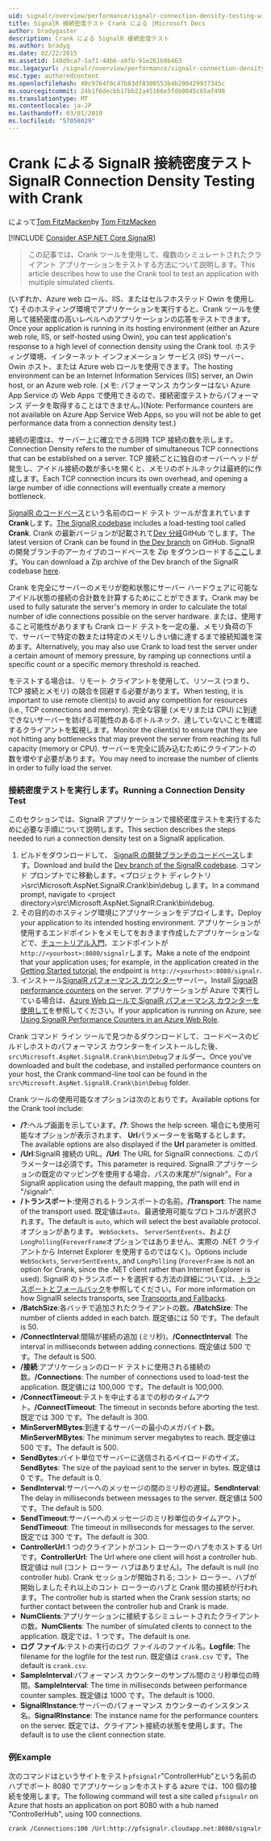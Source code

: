 ```yaml
---
uid: signalr/overview/performance/signalr-connection-density-testing-with-crank
title: SignalR 接続密度テスト Crank による |Microsoft Docs
author: bradygaster
description: Crank による SignalR 接続密度テスト
ms.author: bradyg
ms.date: 02/22/2015
ms.assetid: 148d9ca7-1af1-44b6-a9fb-91e261b9b463
msc.legacyurl: /signalr/overview/performance/signalr-connection-density-testing-with-crank
msc.type: authoredcontent
ms.openlocfilehash: 40c9764f0c47b83df8300553b4b290429937345c
ms.sourcegitcommit: 24b1f6decbb17bb22a45166e5fdb0845c65af498
ms.translationtype: MT
ms.contentlocale: ja-JP
ms.lasthandoff: 03/01/2019
ms.locfileid: "57058029"
---
```

<a name="signalr-connection-density-testing-with-crank"></a><span data-ttu-id="e1673-103">Crank による SignalR 接続密度テスト</span><span class="sxs-lookup"><span data-stu-id="e1673-103">SignalR Connection Density Testing with Crank</span></span>
====================
<span data-ttu-id="e1673-104">によって[Tom FitzMacken](https://github.com/tfitzmac)</span><span class="sxs-lookup"><span data-stu-id="e1673-104">by [Tom FitzMacken](https://github.com/tfitzmac)</span></span>

[!INCLUDE [Consider ASP.NET Core SignalR](~/includes/signalr/signalr-version-disambiguation.md)]

> <span data-ttu-id="e1673-105">この記事では、Crank ツールを使用して、複数のシミュレートされたクライアント アプリケーションをテストする方法について説明します。</span><span class="sxs-lookup"><span data-stu-id="e1673-105">This article describes how to use the Crank tool to test an application with multiple simulated clients.</span></span>


<span data-ttu-id="e1673-106">(いずれか、Azure web ロール、IIS、またはセルフホステッド Owin を使用して) そのホスティング環境でアプリケーションを実行すると、Crank ツールを使用して接続密度の高いレベルへのアプリケーションの応答をテストできます。</span><span class="sxs-lookup"><span data-stu-id="e1673-106">Once your application is running in its hosting environment (either an Azure web role, IIS, or self-hosted using Owin), you can test application's response to a high level of connection density using the Crank tool.</span></span> <span data-ttu-id="e1673-107">ホスティング環境、インターネット インフォメーション サービス (IIS) サーバー、Owin ホスト、または Azure web ロールを使用できます。</span><span class="sxs-lookup"><span data-stu-id="e1673-107">The hosting environment can be an Internet Information Services (IIS) server, an Owin host, or an Azure web role.</span></span> <span data-ttu-id="e1673-108">(メモ: パフォーマンス カウンターはない Azure App Service の Web Apps で使用できるので、接続密度テストからパフォーマンス データを取得することはできません。)</span><span class="sxs-lookup"><span data-stu-id="e1673-108">(Note: Performance counters are not available on Azure App Service Web Apps, so you will not be able to get performance data from a connection density test.)</span></span>

<span data-ttu-id="e1673-109">接続の密度は、サーバー上に確立できる同時 TCP 接続の数を示します。</span><span class="sxs-lookup"><span data-stu-id="e1673-109">Connection Density refers to the number of simultaneous TCP connections that can be established on a server.</span></span> <span data-ttu-id="e1673-110">TCP 接続ごとに独自のオーバーヘッドが発生し、アイドル接続の数が多いを開くと、メモリのボトルネックは最終的に作成します。</span><span class="sxs-lookup"><span data-stu-id="e1673-110">Each TCP connection incurs its own overhead, and opening a large number of idle connections will eventually create a memory bottleneck.</span></span>

<span data-ttu-id="e1673-111">[SignalR のコードベース](https://github.com/signalr/signalr)という名前のロード テスト ツールが含まれています**Crank**します。</span><span class="sxs-lookup"><span data-stu-id="e1673-111">[The SignalR codebase](https://github.com/signalr/signalr) includes a load-testing tool called **Crank**.</span></span> <span data-ttu-id="e1673-112">Crank の最新バージョンが記載されて[Dev 分岐](https://github.com/SignalR/signalr/tree/dev)GitHub でします。</span><span class="sxs-lookup"><span data-stu-id="e1673-112">The latest version of Crank can be found in [the Dev branch](https://github.com/SignalR/signalr/tree/dev) on GitHub.</span></span> <span data-ttu-id="e1673-113">SignalR の開発ブランチのアーカイブのコードベースを Zip をダウンロードする[ここ](https://github.com/SignalR/SignalR/archive/dev.zip)します。</span><span class="sxs-lookup"><span data-stu-id="e1673-113">You can download a Zip archive of the Dev branch of the SignalR codebase [here](https://github.com/SignalR/SignalR/archive/dev.zip).</span></span>

<span data-ttu-id="e1673-114">Crank を完全にサーバーのメモリが飽和状態にサーバー ハードウェアに可能なアイドル状態の接続の合計数を計算するためにことができます。</span><span class="sxs-lookup"><span data-stu-id="e1673-114">Crank may be used to fully saturate the server's memory in order to calculate the total number of idle connections possible on the server hardware.</span></span> <span data-ttu-id="e1673-115">または、使用すること可能性がありますも Crank ロード テストを一定の量、メモリ負荷の下で、サーバーで特定の数または特定のメモリしきい値に達するまで接続知識を深めます。</span><span class="sxs-lookup"><span data-stu-id="e1673-115">Alternatively, you may also use Crank to load test the server under a certain amount of memory pressure, by ramping up connections until a specific count or a specific memory threshold is reached.</span></span>

<span data-ttu-id="e1673-116">をテストする場合は、リモート クライアントを使用して、リソース (つまり、TCP 接続とメモリ) の競合を回避する必要があります。</span><span class="sxs-lookup"><span data-stu-id="e1673-116">When testing, it is important to use remote client(s) to avoid any competition for resources (i.e., TCP connections and memory).</span></span> <span data-ttu-id="e1673-117">完全な容量 (メモリまたは CPU) に到達できないサーバーを妨げる可能性のあるボトルネック、達していないことを確認するクライアントを監視します。</span><span class="sxs-lookup"><span data-stu-id="e1673-117">Monitor the client(s) to ensure that they are not hitting any bottlenecks that may prevent the server from reaching its full capacity (memory or CPU).</span></span> <span data-ttu-id="e1673-118">サーバーを完全に読み込むためにクライアントの数を増やす必要があります。</span><span class="sxs-lookup"><span data-stu-id="e1673-118">You may need to increase the number of clients in order to fully load the server.</span></span>

### <a name="running-a-connection-density-test"></a><span data-ttu-id="e1673-119">接続密度テストを実行します。</span><span class="sxs-lookup"><span data-stu-id="e1673-119">Running a Connection Density Test</span></span>

<span data-ttu-id="e1673-120">このセクションでは、SignalR アプリケーションで接続密度テストを実行するために必要な手順について説明します。</span><span class="sxs-lookup"><span data-stu-id="e1673-120">This section describes the steps needed to run a connection density test on a SignalR application.</span></span>

1. <span data-ttu-id="e1673-121">ビルドをダウンロードして、 [SignalR の開発ブランチのコードベース](https://github.com/SignalR/SignalR/archive/dev.zip)します。</span><span class="sxs-lookup"><span data-stu-id="e1673-121">Download and build the [Dev branch of the SignalR codebase](https://github.com/SignalR/SignalR/archive/dev.zip).</span></span> <span data-ttu-id="e1673-122">コマンド プロンプトでに移動します。&lt;プロジェクト ディレクトリ&gt;\src\Microsoft.AspNet.SignalR.Crank\bin\debug します。</span><span class="sxs-lookup"><span data-stu-id="e1673-122">In a command prompt, navigate to &lt;project directory&gt;\src\Microsoft.AspNet.SignalR.Crank\bin\debug.</span></span>
2. <span data-ttu-id="e1673-123">その目的のホスティング環境にアプリケーションをデプロイします。</span><span class="sxs-lookup"><span data-stu-id="e1673-123">Deploy your application to its intended hosting environment.</span></span> <span data-ttu-id="e1673-124">アプリケーションが使用するエンドポイントをメモしてをおきます作成したアプリケーションなどで、[チュートリアル入門](../getting-started/tutorial-getting-started-with-signalr.md)、エンドポイントが`http://<yourhost>:8080/signalr`します。</span><span class="sxs-lookup"><span data-stu-id="e1673-124">Make a note of the endpoint that your application uses; for example, in the application created in the [Getting Started tutorial](../getting-started/tutorial-getting-started-with-signalr.md), the endpoint is `http://<yourhost>:8080/signalr`.</span></span>
3. <span data-ttu-id="e1673-125">インストール[SignalR パフォーマンス カウンター](signalr-performance.md#perfcounters)サーバー。</span><span class="sxs-lookup"><span data-stu-id="e1673-125">Install [SignalR performance counters](signalr-performance.md#perfcounters) on the server.</span></span> <span data-ttu-id="e1673-126">アプリケーションが Azure で実行している場合は、[Azure Web ロールで SignalR パフォーマンス カウンターを使用して](using-signalr-performance-counters-in-an-azure-web-role.md)を参照してください。</span><span class="sxs-lookup"><span data-stu-id="e1673-126">If your application is running on Azure, see [Using SignalR Performance Counters in an Azure Web Role](using-signalr-performance-counters-in-an-azure-web-role.md).</span></span>

<span data-ttu-id="e1673-127">Crank コマンド ライン ツールで見つかるダウンロードして、コードベースのビルドしホストのパフォーマンス カウンターをインストールした後、`src\Microsoft.AspNet.SignalR.Crank\bin\Debug`フォルダー。</span><span class="sxs-lookup"><span data-stu-id="e1673-127">Once you've downloaded and built the codebase, and installed performance counters on your host, the Crank command-line tool can be found in the `src\Microsoft.AspNet.SignalR.Crank\bin\Debug` folder.</span></span>

<span data-ttu-id="e1673-128">Crank ツールの使用可能なオプションは次のとおりです。</span><span class="sxs-lookup"><span data-stu-id="e1673-128">Available options for the Crank tool include:</span></span>

- <span data-ttu-id="e1673-129">**/?**:ヘルプ画面を示しています。</span><span class="sxs-lookup"><span data-stu-id="e1673-129">**/?**: Shows the help screen.</span></span> <span data-ttu-id="e1673-130">場合にも使用可能なオプションが表示されます、 **Url**パラメーターを省略するとします。</span><span class="sxs-lookup"><span data-stu-id="e1673-130">The available options are also displayed if the **Url** parameter is omitted.</span></span>
- <span data-ttu-id="e1673-131">**/Url**:SignalR 接続の URL。</span><span class="sxs-lookup"><span data-stu-id="e1673-131">**/Url**: The URL for SignalR connections.</span></span> <span data-ttu-id="e1673-132">このパラメーターは必須です。</span><span class="sxs-lookup"><span data-stu-id="e1673-132">This parameter is required.</span></span> <span data-ttu-id="e1673-133">SignalR アプリケーションの既定のマッピングを使用する場合、パスの末尾が"/signalr"。</span><span class="sxs-lookup"><span data-stu-id="e1673-133">For a SignalR application using the default mapping, the path will end in "/signalr".</span></span>
- <span data-ttu-id="e1673-134">**/トランスポート**:使用されるトランスポートの名前。</span><span class="sxs-lookup"><span data-stu-id="e1673-134">**/Transport**: The name of the transport used.</span></span> <span data-ttu-id="e1673-135">既定値は`auto`、最適使用可能なプロトコルが選択されます。</span><span class="sxs-lookup"><span data-stu-id="e1673-135">The default is `auto`, which will select the best available protocol.</span></span> <span data-ttu-id="e1673-136">オプションがあります。 `WebSockets`、 `ServerSentEvents`、および`LongPolling`(`ForeverFrame`オプションではありません、実際の .NET クライアントから Internet Explorer を使用するのではなく)。</span><span class="sxs-lookup"><span data-stu-id="e1673-136">Options include `WebSockets`, `ServerSentEvents`, and `LongPolling` (`ForeverFrame` is not an option for Crank, since the .NET client rather than Internet Explorer is used).</span></span> <span data-ttu-id="e1673-137">SignalR のトランスポートを選択する方法の詳細については、[トランスポートとフォールバック](../getting-started/introduction-to-signalr.md#transports)を参照してください。</span><span class="sxs-lookup"><span data-stu-id="e1673-137">For more information on how SignalR selects transports, see [Transports and Fallbacks](../getting-started/introduction-to-signalr.md#transports).</span></span>
- <span data-ttu-id="e1673-138">**/BatchSize**:各バッチで追加されたクライアントの数。</span><span class="sxs-lookup"><span data-stu-id="e1673-138">**/BatchSize**: The number of clients added in each batch.</span></span> <span data-ttu-id="e1673-139">既定値には 50 です。</span><span class="sxs-lookup"><span data-stu-id="e1673-139">The default is 50.</span></span>
- <span data-ttu-id="e1673-140">**/ConnectInterval**:間隔が接続の追加 (ミリ秒)。</span><span class="sxs-lookup"><span data-stu-id="e1673-140">**/ConnectInterval**: The interval in milliseconds between adding connections.</span></span> <span data-ttu-id="e1673-141">既定値は 500 です。</span><span class="sxs-lookup"><span data-stu-id="e1673-141">The default is 500.</span></span>
- <span data-ttu-id="e1673-142">**/接続**:アプリケーションのロード テストに使用される接続の数。</span><span class="sxs-lookup"><span data-stu-id="e1673-142">**/Connections**: The number of connections used to load-test the application.</span></span> <span data-ttu-id="e1673-143">既定値には 100,000 です。</span><span class="sxs-lookup"><span data-stu-id="e1673-143">The default is 100,000.</span></span>
- <span data-ttu-id="e1673-144">**/ConnectTimeout**:テストを中止するまでの秒のタイムアウト。</span><span class="sxs-lookup"><span data-stu-id="e1673-144">**/ConnectTimeout**: The timeout in seconds before aborting the test.</span></span> <span data-ttu-id="e1673-145">既定では 300 です。</span><span class="sxs-lookup"><span data-stu-id="e1673-145">The default is 300.</span></span>
- <span data-ttu-id="e1673-146">**MinServerMBytes**:到達するサーバーの最小のメガバイト数。</span><span class="sxs-lookup"><span data-stu-id="e1673-146">**MinServerMBytes**: The minimum server megabytes to reach.</span></span> <span data-ttu-id="e1673-147">既定値は 500 です。</span><span class="sxs-lookup"><span data-stu-id="e1673-147">The default is 500.</span></span>
- <span data-ttu-id="e1673-148">**SendBytes**:バイト単位でサーバーに送信されるペイロードのサイズ。</span><span class="sxs-lookup"><span data-stu-id="e1673-148">**SendBytes**: The size of the payload sent to the server in bytes.</span></span> <span data-ttu-id="e1673-149">既定値は 0 です。</span><span class="sxs-lookup"><span data-stu-id="e1673-149">The default is 0.</span></span>
- <span data-ttu-id="e1673-150">**SendInterval**:サーバーへのメッセージの間のミリ秒の遅延。</span><span class="sxs-lookup"><span data-stu-id="e1673-150">**SendInterval**: The delay in milliseconds between messages to the server.</span></span> <span data-ttu-id="e1673-151">既定値は 500 です。</span><span class="sxs-lookup"><span data-stu-id="e1673-151">The default is 500.</span></span>
- <span data-ttu-id="e1673-152">**SendTimeout**:サーバーへのメッセージのミリ秒単位のタイムアウト。</span><span class="sxs-lookup"><span data-stu-id="e1673-152">**SendTimeout**: The timeout in milliseconds for messages to the server.</span></span> <span data-ttu-id="e1673-153">既定では 300 です。</span><span class="sxs-lookup"><span data-stu-id="e1673-153">The default is 300.</span></span>
- <span data-ttu-id="e1673-154">**ControllerUrl**:1 つのクライアントがコント ローラーのハブをホストする Url です。</span><span class="sxs-lookup"><span data-stu-id="e1673-154">**ControllerUrl**: The Url where one client will host a controller hub.</span></span> <span data-ttu-id="e1673-155">既定値は null (コント ローラー ハブはありません)。</span><span class="sxs-lookup"><span data-stu-id="e1673-155">The default is null (no controller hub).</span></span> <span data-ttu-id="e1673-156">Crank セッションが開始される; コント ローラー、ハブが開始しましたそれ以上のコント ローラーのハブと Crank 間の接続が行われます。</span><span class="sxs-lookup"><span data-stu-id="e1673-156">The controller hub is started when the Crank session starts; no further contact between the controller hub and Crank is made.</span></span>
- <span data-ttu-id="e1673-157">**NumClients**:アプリケーションに接続するシミュレートされたクライアントの数。</span><span class="sxs-lookup"><span data-stu-id="e1673-157">**NumClients**: The number of simulated clients to connect to the application.</span></span> <span data-ttu-id="e1673-158">既定では、1 つです。</span><span class="sxs-lookup"><span data-stu-id="e1673-158">The default is one.</span></span>
- <span data-ttu-id="e1673-159">**ログ ファイル**:テストの実行のログ ファイルのファイル名。</span><span class="sxs-lookup"><span data-stu-id="e1673-159">**Logfile**: The filename for the logfile for the test run.</span></span> <span data-ttu-id="e1673-160">既定値は `crank.csv` です。</span><span class="sxs-lookup"><span data-stu-id="e1673-160">The default is `crank.csv`.</span></span>
- <span data-ttu-id="e1673-161">**SampleInterval**:パフォーマンス カウンターのサンプル間のミリ秒単位の時間。</span><span class="sxs-lookup"><span data-stu-id="e1673-161">**SampleInterval**: The time in milliseconds between performance counter samples.</span></span> <span data-ttu-id="e1673-162">既定値は 1000 です。</span><span class="sxs-lookup"><span data-stu-id="e1673-162">The default is 1000.</span></span>
- <span data-ttu-id="e1673-163">**SignalRInstance**:サーバーのパフォーマンス カウンターのインスタンス名。</span><span class="sxs-lookup"><span data-stu-id="e1673-163">**SignalRInstance**: The instance name for the performance counters on the server.</span></span> <span data-ttu-id="e1673-164">既定では、クライアント接続の状態を使用します。</span><span class="sxs-lookup"><span data-stu-id="e1673-164">The default is to use the client connection state.</span></span>

### <a name="example"></a><span data-ttu-id="e1673-165">例</span><span class="sxs-lookup"><span data-stu-id="e1673-165">Example</span></span>

<span data-ttu-id="e1673-166">次のコマンドはというサイトをテスト`pfsignalr`"ControllerHub"という名前のハブでポート 8080 でアプリケーションをホストする azure では、100 個の接続を使用します。</span><span class="sxs-lookup"><span data-stu-id="e1673-166">The following command will test a site called `pfsignalr` on Azure that hosts an application on port 8080 with a hub named "ControllerHub", using 100 connections.</span></span>

`crank /Connections:100 /Url:http://pfsignalr.cloudapp.net:8080/signalr`
